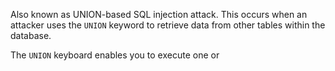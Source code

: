 Also known as UNION-based SQL injection attack. This occurs when an attacker uses the `UNION` keyword to retrieve data from other tables within the database.

The `UNION` keyboard enables you to execute one or